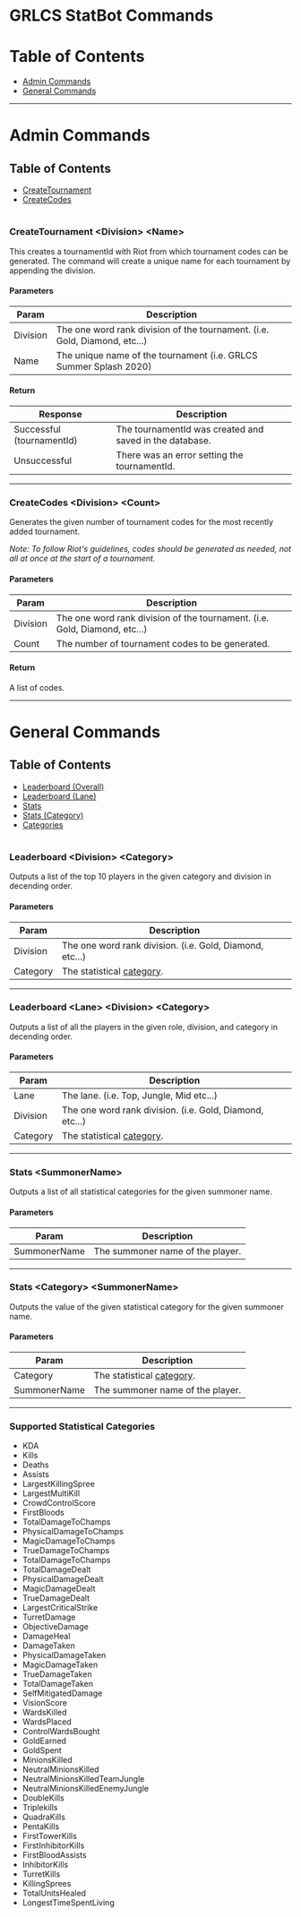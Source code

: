 # __GRLCS StatBot Commands__

# Table of Contents

- [Admin Commands](#admin-commands)
- [General Commands](#general-commands)

---

# Admin Commands

## Table of Contents

- [CreateTournament](#CreateTournament-<Division\>-<Name\>)
- [CreateCodes](#CreateCodes-<Division\>-<Count\>)

#

### CreateTournament <Division\> <Name\>

This creates a tournamentId with Riot from which tournament codes can be generated. The command will create a unique name for each tournament by appending the division.

#### Parameters

| Param    | Description                                                                |
| -------- | -------------------------------------------------------------------------- |
| Division | The one word rank division of the tournament. (i.e. Gold, Diamond, etc...) |
| Name     | The unique name of the tournament (i.e. GRLCS Summer Splash 2020)          |

#### Return

| Response                  | Description                                             |
| ------------------------- | ------------------------------------------------------- |
| Successful (tournamentId) | The tournamentId was created and saved in the database. |
| Unsuccessful              | There was an error setting the tournamentId.            |

---

### CreateCodes <Division\> <Count\>

Generates the given number of tournament codes for the most recently added tournament. 

*Note: To follow Riot's guidelines, codes should be generated as needed, not all at once at the start of a tournament.*

#### Parameters

| Param    | Description                                                                |
| -------- | -------------------------------------------------------------------------- |
| Division | The one word rank division of the tournament. (i.e. Gold, Diamond, etc...) |
| Count    | The number of tournament codes to be generated.                            |

#### Return

A list of codes.

---

# General Commands

## Table of Contents

- [Leaderboard (Overall)](#Leaderboard-<Division\>-<Category\>)
- [Leaderboard (Lane)](#Leaderboard-<Lane\>-<Division\>-<Category\>)
- [Stats](#Stats-<SummonerName\>)
- [Stats (Category)](#Stats-<Category\>-<SummonerName\>)
- [Categories](#Supported-Statistical-Categories)

#

### Leaderboard <Division\> <Category\>

Outputs a list of the top 10 players in the given category and division in decending order.

#### Parameters

| Param    | Description                                                    |
| -------- | -------------------------------------------------------------- |
| Division | The one word rank division. (i.e. Gold, Diamond, etc...)       |
| Category | The statistical [category](#Supported-Statistical-Categories). |

---

### Leaderboard <Lane\> <Division\> <Category\>

Outputs a list of all the players in the given role, division, and category in decending order.

#### Parameters

| Param    | Description                                                    |
| -------- | -------------------------------------------------------------- |
| Lane     | The lane. (i.e. Top, Jungle, Mid etc...)                       |
| Division | The one word rank division. (i.e. Gold, Diamond, etc...)       |
| Category | The statistical [category](#Supported-Statistical-Categories). |

---

### Stats <SummonerName\>

Outputs a list of all statistical categories for the given summoner name.

#### Parameters

| Param        | Description                      |
| ------------ | -------------------------------- |
| SummonerName | The summoner name of the player. |

---

### Stats <Category\> <SummonerName\>

Outputs the value of the given statistical category for the given summoner name.

#### Parameters

| Param        | Description                              |
| ------------ | ---------------------------------------- |
| Category     | The statistical [category](#Categories). |
| SummonerName | The summoner name of the player.         |

---

### Supported Statistical Categories

- KDA 
- Kills 
- Deaths  
- Assists  
- LargestKillingSpree 
- LargestMultiKill 
- CrowdControlScore 
- FirstBloods 
- TotalDamageToChamps 
- PhysicalDamageToChamps 
- MagicDamageToChamps 
- TrueDamageToChamps 
- TotalDamageToChamps 
- TotalDamageDealt 
- PhysicalDamageDealt 
- MagicDamageDealt 
- TrueDamageDealt 
- LargestCriticalStrike 
- TurretDamage 
- ObjectiveDamage 
- DamageHeal 
- DamageTaken 
- PhysicalDamageTaken 
- MagicDamageTaken 
- TrueDamageTaken 
- TotalDamageTaken 
- SelfMitigatedDamage 
- VisionScore 
- WardsKilled 
- WardsPlaced 
- ControlWardsBought 
- GoldEarned 
- GoldSpent 
- MinionsKilled 
- NeutralMinionsKilled 
- NeutralMinionsKilledTeamJungle 
- NeutralMinionsKilledEnemyJungle 
- DoubleKills 
- Triplekills 
- QuadraKills 
- PentaKills 
- FirstTowerKills 
- FirstInhibitorKills 
- FirstBloodAssists 
- InhibitorKills 
- TurretKills 
- KillingSprees 
- TotalUnitsHealed 
- LongestTimeSpentLiving 